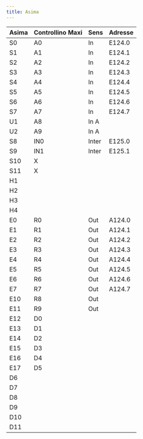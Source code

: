 ```yaml
---
title: Asima
---
```


Asima|Controllino Maxi|Sens|Adresse
---  |---  |---    |---
S0   | A0  |In     |E124.0
S1   | A1  |In     |E124.1
S2   | A2  |In     |E124.2
S3   | A3  |In     |E124.3
S4   | A4  |In     |E124.4
S5   | A5  |In     |E124.5
S6   | A6  |In     |E124.6
S7   | A7  |In     |E124.7
U1   | A8  |In A   |
U2   | A9  |In A   |
S8   | IN0 |Inter  |E125.0
S9   | IN1 |Inter  |E125.1
S10  |  X  |       |
S11  |  X  |       |
H1   |     |       |
H2   |     |       |
H3   |     |       |
H4   |     |       |
E0   | R0  | Out   |A124.0
E1   | R1  | Out   |A124.1
E2   | R2  | Out   |A124.2
E3   | R3  | Out   |A124.3
E4   | R4  | Out   |A124.4
E5   | R5  | Out   |A124.5
E6   | R6  | Out   |A124.6
E7   | R7  | Out   |A124.7
E10  | R8  | Out   |
E11  | R9  | Out   |
E12  | D0  |       |   
E13  | D1  |       |
E14  | D2  |       |
E15  | D3  |       |
E16  | D4  |       |
E17  | D5  |       |
| D6  |       |
| D7  |       |
| D8  |       |
| D9  |       |
| D10 |       |
| D11 |       |
